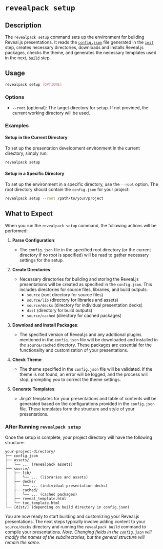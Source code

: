 # `revealpack setup`

## Description

The `revealpack setup` command sets up the environment for building Reveal.js presentations. It reads the [`config.json`](config.md) file generated in the [`init`](init.md) step, creates necessary directories, downloads and installs Reveal.js packages, checks the theme, and generates the necessary templates used in the next, [`build`](build.md) step.

## Usage

```sh
revealpack setup [OPTIONS]
```

### Options

- `--root` (optional): The target directory for setup. If not provided, the current working directory will be used.

### Examples

#### Setup in the Current Directory

To set up the presentation development environment in the current directory, simply run:

```sh
revealpack setup
```

#### Setup in a Specific Directory

To set up the environment in a specific directory, use the `--root` option. The root directory should contain the `config.json` for your project:

```sh
revealpack setup --root /path/to/your/project
```

## What to Expect

When you run the `revealpack setup` command, the following actions will be performed:

1. **Parse Configuration**:
   - The `config.json` file in the specified root directory (or the current directory if no root is specified) will be read to gather necessary settings for the setup.

1. **Create Directories**:
   - Necessary directories for building and storing the Reveal.js presentations will be created as specified in the `config.json`. This includes directories for source files, libraries, and build outputs:
     - `source` (root directory for source files)
     - `source/lib` (directory for libraries and assets)
     - `source/decks` (directory for individual presentation decks)
     - `dist` (directory for build outputs)
     - `source/cached` (directory for cached packages)

1. **Download and Install Packages**:
   - The specified version of Reveal.js and any additional plugins mentioned in the `config.json` file will be downloaded and installed in the `source/cached` directory. These packages are essential for the functionality and customization of your presentations.

1. **Check Theme**:
   - The theme specified in the `config.json` file will be validated. If the theme is not found, an error will be logged, and the process will stop, prompting you to correct the theme settings.

1. **Generate Templates**:
   - Jinja2 templates for your presentations and table of contents will be generated based on the configurations provided in the `config.json` file. These templates form the structure and style of your presentations.

### After Running `revealpack setup`

Once the setup is complete, your project directory will have the following structure:

```plaintext
your-project-directory/
├── config.json
├── assets/
│   └── ... (revealpack assets)
├── source/
│   ├── lib/
│   │   └── ... (libraries and assets)
│   ├── decks/
│   │   └── ... (individual presentation decks)
│   ├── cached/
│   │   └── ... (cached packages)
│   ├── reveal_template.html
|   └── toc_template.html
└── [dist/] (depending on build directory in config.json)
```

You are now ready to start building and customizing your Reveal.js presentations. The next steps typically involve adding content to your `source/decks` directory and running the `revealpack build` command to compile your presentations. _Note. Changing fields in the [`config.json`](config.md) will modify the names of the subdirectories, but the general structure will remain the same._
